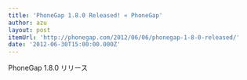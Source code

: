 ```yaml
---
title: 'PhoneGap 1.8.0 Released! « PhoneGap'
author: azu
layout: post
itemUrl: 'http://phonegap.com/2012/06/06/phonegap-1-8-0-released/'
date: '2012-06-30T15:00:00.000Z'
---
```

PhoneGap 1.8.0 リリース
